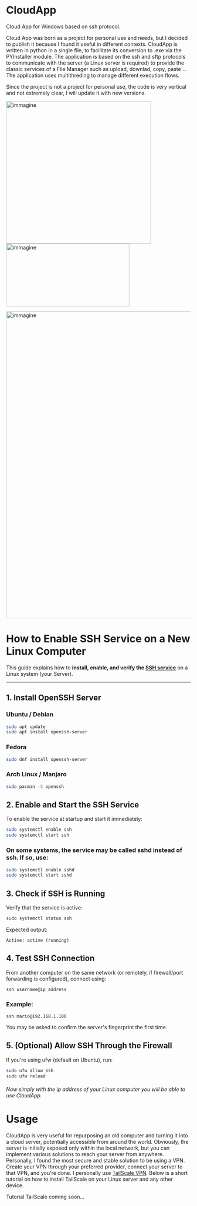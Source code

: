 # CloudApp
Cloud App for Windows based on ssh protocol.

Cloud App was born as a project for personal use and needs, but I decided to publish it because I found it useful in different contexts.
CloudApp is written in python in a single file, to facilitate its conversion to .exe via the PYInstaller module.
The application is based on the ssh and sftp protocols to communicate with the server (a Linux server is required) to provide the classic services of a File Manager such as upload, downlad, copy, paste ...
The application uses multithreding to manage different execution flows.

Since the project is not a project for personal use, the code is very vertical and not extremely clear, I will update it with new versions.




<img width="395" height="388" alt="immagine" src="https://github.com/user-attachments/assets/d850251d-3d64-448a-9ee1-c04cae08f5dc" /> <img width="336" height="171" alt="immagine" src="https://github.com/user-attachments/assets/1645439c-4a18-4def-ba29-2c627711a338" />

<img width="996" height="836" alt="immagine" src="https://github.com/user-attachments/assets/0e681f9f-4f88-4de8-a784-e132d125b261" />









# How to Enable SSH Service on a New Linux Computer

This guide explains how to **install, enable, and verify the [SSH service](https://documentation.ubuntu.com/server/how-to/security/openssh-server/index.html)** on a Linux system (your Server).

---

## 1. Install OpenSSH Server

### Ubuntu / Debian
```bash
sudo apt update
sudo apt install openssh-server
```

### Fedora
```bash
sudo dnf install openssh-server
```

### Arch Linux / Manjaro
```bash
sudo pacman -S openssh
```

## 2. Enable and Start the SSH Service
To enable the service at startup and start it immediately:
```bash
sudo systemctl enable ssh
sudo systemctl start ssh
```

### On some systems, the service may be called sshd instead of ssh. If so, use:
```bash
sudo systemctl enable sshd
sudo systemctl start sshd
```

## 3. Check if SSH is Running
Verify that the service is active:

```bash
sudo systemctl status ssh
```
Expected output:
```
Active: active (running)
```

## 4. Test SSH Connection
From another computer on the same network (or remotely, if firewall/port forwarding is configured), connect using:
```
ssh username@ip_address
```

### Example:
```
ssh mario@192.168.1.100
```
You may be asked to confirm the server's fingerprint the first time.

## 5. (Optional) Allow SSH Through the Firewall

If you're using ufw (default on Ubuntu), run:
```bash
sudo ufw allow ssh
sudo ufw reload
```

###### Now simply with the ip address of your Linux computer you will be able to use CloudApp.

# Usage
CloudApp is very useful for repurposing an old computer and turning it into a cloud server, potentially accessible from around the world.
Obviously, the server is initially exposed only within the local network, but you can implement various solutions to reach your server from anywhere.
Personally, I found the most secure and stable solution to be using a VPN.
Create your VPN through your preferred provider, connect your server to that VPN, and you're done.
I personally use [TailScale VPN](https://tailscale.com/). Below is a short tutorial on how to install TailScale on your Linux server and any other device.

Tutorial TailScale coming soon...
